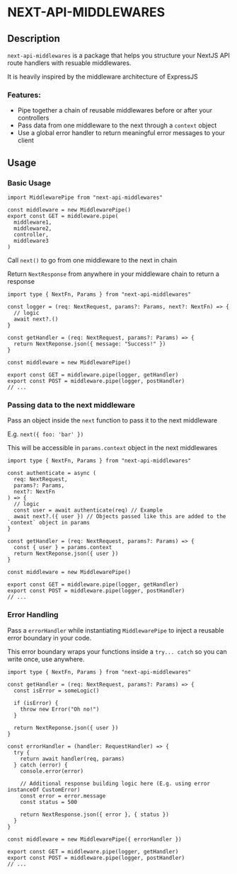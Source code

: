 # NEXT-API-MIDDLEWARES

## Description

`next-api-middlewares` is a package that helps you structure your NextJS API route handlers with resuable middlewares.

It is heavily inspired by the middleware architecture of ExpressJS

### Features:

- Pipe together a chain of reusable middlewares before or after your controllers
- Pass data from one middleware to the next through a `context` object
- Use a global error handler to return meaningful error messages to your client

## Usage

### Basic Usage

```tsx
import MiddlewarePipe from "next-api-middlewares"

const middleware = new MiddlewarePipe()
export const GET = middleware.pipe(
  middleware1,
  middleware2,
  controller,
  middleware3
)
```

Call `next()` to go from one middleware to the next in chain

Return `NextResponse` from anywhere in your middleware chain to return a response

```tsx
import type { NextFn, Params } from "next-api-middlewares"

const logger = (req: NextRequest, params?: Params, next?: NextFn) => {
  // logic
  await next?.()
}

const getHandler = (req: NextRequest, params?: Params) => {
  return NextReponse.json({ message: "Success!" })
}

const middleware = new MiddlewarePipe()

export const GET = middleware.pipe(logger, getHandler)
export const POST = middleware.pipe(logger, postHandler)
// ...
```

### Passing data to the next middleware

Pass an object inside the `next` function to pass it to the next middleware

E.g. `next({ foo: 'bar' })`

This will be accessible in `params.context` object in the next middlewares

```tsx
import type { NextFn, Params } from "next-api-middlewares"

const authenticate = async (
  req: NextRequest,
  params?: Params,
  next?: NextFn
) => {
  // logic
  const user = await authenticate(req) // Example
  await next?.({ user }) // Objects passed like this are added to the `context` object in params
}

const getHandler = (req: NextRequest, params?: Params) => {
  const { user } = params.context
  return NextReponse.json({ user })
}

const middleware = new MiddlewarePipe()

export const GET = middleware.pipe(logger, getHandler)
export const POST = middleware.pipe(logger, postHandler)
// ...
```

### Error Handling

Pass a `errorHandler` while instantiating `MiddlewarePipe` to inject a reusable error boundary in your code.

This error boundary wraps your functions inside a `try... catch` so you can write once, use anywhere.

```tsx
import type { NextFn, Params } from "next-api-middlewares"

const getHandler = (req: NextRequest, params?: Params) => {
  const isError = someLogic()

  if (isError) {
    throw new Error("Oh no!")
  }

  return NextReponse.json({ user })
}

const errorHandler = (handler: RequestHandler) => {
  try {
    return await handler(req, params)
  } catch (error) {
    console.error(error)

    // Additional response building logic here (E.g. using error instanceOf CustomError)
    const error = error.message
    const status = 500

    return NextResponse.json({ error }, { status })
  }
}

const middleware = new MiddlewarePipe({ errorHandler })

export const GET = middleware.pipe(logger, getHandler)
export const POST = middleware.pipe(logger, postHandler)
// ...
```
